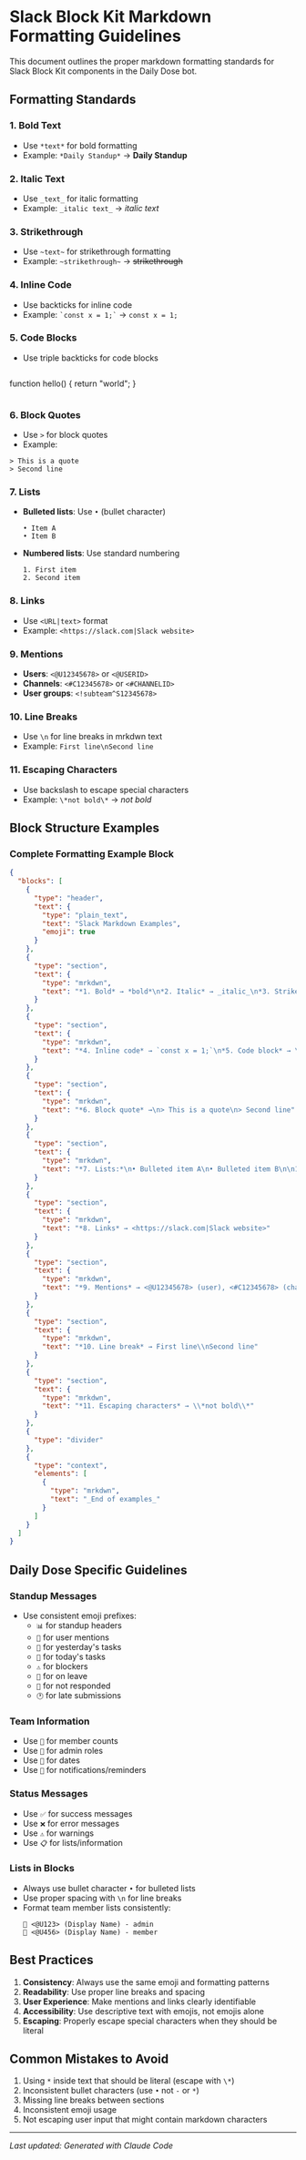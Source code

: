 # Slack Block Kit Markdown Formatting Guidelines

This document outlines the proper markdown formatting standards for Slack Block Kit components in the Daily Dose bot.

## Formatting Standards

### 1. Bold Text
- Use `*text*` for bold formatting
- Example: `*Daily Standup*` → **Daily Standup**

### 2. Italic Text
- Use `_text_` for italic formatting
- Example: `_italic text_` → *italic text*

### 3. Strikethrough
- Use `~text~` for strikethrough formatting
- Example: `~strikethrough~` → ~~strikethrough~~

### 4. Inline Code
- Use backticks for inline code
- Example: `` `const x = 1;` `` → `const x = 1;`

### 5. Code Blocks
- Use triple backticks for code blocks
```
```
function hello() {
  return "world";
}
```
```

### 6. Block Quotes
- Use `>` for block quotes
- Example:
```
> This is a quote
> Second line
```

### 7. Lists
- **Bulleted lists**: Use `•` (bullet character)
  ```
  • Item A
  • Item B
  ```
- **Numbered lists**: Use standard numbering
  ```
  1. First item
  2. Second item
  ```

### 8. Links
- Use `<URL|text>` format
- Example: `<https://slack.com|Slack website>`

### 9. Mentions
- **Users**: `<@U12345678>` or `<@USERID>`
- **Channels**: `<#C12345678>` or `<#CHANNELID>`
- **User groups**: `<!subteam^S12345678>`

### 10. Line Breaks
- Use `\n` for line breaks in mrkdwn text
- Example: `First line\nSecond line`

### 11. Escaping Characters
- Use backslash to escape special characters
- Example: `\*not bold\*` → *not bold*

## Block Structure Examples

### Complete Formatting Example Block
```json
{
  "blocks": [
    {
      "type": "header",
      "text": {
        "type": "plain_text",
        "text": "Slack Markdown Examples",
        "emoji": true
      }
    },
    {
      "type": "section",
      "text": {
        "type": "mrkdwn",
        "text": "*1. Bold* → *bold*\n*2. Italic* → _italic_\n*3. Strikethrough* → ~strikethrough~"
      }
    },
    {
      "type": "section",
      "text": {
        "type": "mrkdwn",
        "text": "*4. Inline code* → `const x = 1;`\n*5. Code block* → \n```\nfunction hello() {\n  return \"world\";\n}\n```"
      }
    },
    {
      "type": "section",
      "text": {
        "type": "mrkdwn",
        "text": "*6. Block quote* →\n> This is a quote\n> Second line"
      }
    },
    {
      "type": "section",
      "text": {
        "type": "mrkdwn",
        "text": "*7. Lists:*\n• Bulleted item A\n• Bulleted item B\n\n1. Numbered one\n2. Numbered two"
      }
    },
    {
      "type": "section",
      "text": {
        "type": "mrkdwn",
        "text": "*8. Links* → <https://slack.com|Slack website>"
      }
    },
    {
      "type": "section",
      "text": {
        "type": "mrkdwn",
        "text": "*9. Mentions* → <@U12345678> (user), <#C12345678> (channel), <!subteam^S12345678> (user group)"
      }
    },
    {
      "type": "section",
      "text": {
        "type": "mrkdwn",
        "text": "*10. Line break* → First line\\nSecond line"
      }
    },
    {
      "type": "section",
      "text": {
        "type": "mrkdwn",
        "text": "*11. Escaping characters* → \\*not bold\\*"
      }
    },
    {
      "type": "divider"
    },
    {
      "type": "context",
      "elements": [
        {
          "type": "mrkdwn",
          "text": "_End of examples_"
        }
      ]
    }
  ]
}
```

## Daily Dose Specific Guidelines

### Standup Messages
- Use consistent emoji prefixes:
  - `📊` for standup headers
  - `👤` for user mentions
  - `📄` for yesterday's tasks
  - `🎯` for today's tasks
  - `⚠️` for blockers
  - `🌴` for on leave
  - `📝` for not responded
  - `🕐` for late submissions

### Team Information
- Use `👥` for member counts
- Use `👑` for admin roles
- Use `📅` for dates
- Use `🔔` for notifications/reminders

### Status Messages
- Use `✅` for success messages
- Use `❌` for error messages
- Use `⚠️` for warnings
- Use `📋` for lists/information

### Lists in Blocks
- Always use bullet character `•` for bulleted lists
- Use proper spacing with `\n` for line breaks
- Format team member lists consistently:
  ```
  👑 <@U123> (Display Name) - admin
  👤 <@U456> (Display Name) - member
  ```

## Best Practices

1. **Consistency**: Always use the same emoji and formatting patterns
2. **Readability**: Use proper line breaks and spacing
3. **User Experience**: Make mentions and links clearly identifiable
4. **Accessibility**: Use descriptive text with emojis, not emojis alone
5. **Escaping**: Properly escape special characters when they should be literal

## Common Mistakes to Avoid

1. Using `*` inside text that should be literal (escape with `\*`)
2. Inconsistent bullet characters (use `•` not `-` or `*`)
3. Missing line breaks between sections
4. Inconsistent emoji usage
5. Not escaping user input that might contain markdown characters

---

*Last updated: Generated with Claude Code*